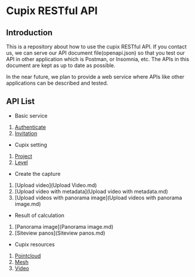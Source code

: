# Cupix RESTful API

## Introduction

This is a repository about how to use the cupix RESTful API. If you contact us, we can serve our API document file(openapi.json) so that you test our API in other application which is Postman, or Insomnia, etc. The APIs in this document are kept as up to date as possible.

In the near future, we plan to provide a web service where APIs like other applications can be described and tested.


## API List

- Basic service
1. [Authenticate](Authenticate.md)
2. [Invitation](Invitation.md)

- Cupix setting
1. [Project](Project.md)
2. [Level](Level.md)

- Create the capture
1. [Upload video](Upload Video.md)
2. [Upload video with metadata](Upload video with metadata.md)
3. [Upload videos with panorama image](Upload videos with panorama image.md)

- Result of calculation
1. [Panorama image](Panorama image.md)
2. [Siteview panos](Siteview panos.md)

- Cupix resources
1. [Pointcloud](Pointcloud.md)
2. [Mesh](Mesh.md)
3. [Video](Video.md)
